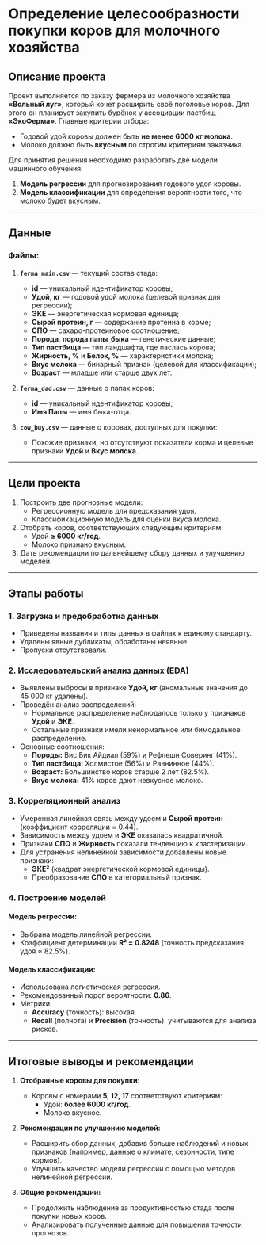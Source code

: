 # Определение целесообразности покупки коров для молочного хозяйства

## Описание проекта

Проект выполняется по заказу фермера из молочного хозяйства **«Вольный луг»**, который хочет расширить своё поголовье коров. Для этого он планирует закупить бурёнок у ассоциации пастбищ **«ЭкоФерма»**. Главные критерии отбора:  
- Годовой удой коровы должен быть **не менее 6000 кг молока**.
- Молоко должно быть **вкусным** по строгим критериям заказчика.

Для принятия решения необходимо разработать две модели машинного обучения:
1. **Модель регрессии** для прогнозирования годового удоя коровы.
2. **Модель классификации** для определения вероятности того, что молоко будет вкусным.

---

## Данные

### Файлы:
1. **`ferma_main.csv`** — текущий состав стада:
   - **id** — уникальный идентификатор коровы;
   - **Удой, кг** — годовой удой молока (целевой признак для регрессии);
   - **ЭКЕ** — энергетическая кормовая единица;
   - **Сырой протеин, г** — содержание протеина в корме;
   - **СПО** — сахаро-протеиновое соотношение;
   - **Порода**, **порода папы_быка** — генетические данные;
   - **Тип пастбища** — тип ландшафта, где паслась корова;
   - **Жирность, %** и **Белок, %** — характеристики молока;
   - **Вкус молока** — бинарный признак (целевой для классификации);
   - **Возраст** — младше или старше двух лет.

2. **`ferma_dad.csv`** — данные о папах коров:
   - **id** — уникальный идентификатор коровы;
   - **Имя Папы** — имя быка-отца.

3. **`cow_buy.csv`** — данные о коровах, доступных для покупки:
   - Похожие признаки, но отсутствуют показатели корма и целевые признаки **Удой** и **Вкус молока**.

---

## Цели проекта

1. Построить две прогнозные модели:
   - Регрессионную модель для предсказания удоя.
   - Классификационную модель для оценки вкуса молока.
2. Отобрать коров, соответствующих следующим критериям:
   - Удой **≥ 6000 кг/год**.
   - Молоко признано вкусным.
3. Дать рекомендации по дальнейшему сбору данных и улучшению моделей.

---

## Этапы работы

### 1. Загрузка и предобработка данных
- Приведены названия и типы данных в файлах к единому стандарту.
- Удалены явные дубликаты, обработаны неявные.
- Пропуски отсутствовали.

### 2. Исследовательский анализ данных (EDA)
- Выявлены выбросы в признаке **Удой, кг** (аномальные значения до 45 000 кг удалены).
- Проведён анализ распределений:
  - Нормальное распределение наблюдалось только у признаков **Удой** и **ЭКЕ**.
  - Остальные признаки имели ненормальное или бимодальное распределение.
- Основные соотношения:
  - **Породы:** Вис Бик Айдиал (59%) и Рефлешн Соверинг (41%).
  - **Тип пастбища:** Холмистое (56%) и Равнинное (44%).
  - **Возраст:** Большинство коров старше 2 лет (82.5%).
  - **Вкус молока:** 41% коров дают невкусное молоко.

### 3. Корреляционный анализ
- Умеренная линейная связь между удоем и **Сырой протеин** (коэффициент корреляции = 0.44).
- Зависимость между удоем и **ЭКЕ** оказалась квадратичной.
- Признаки **СПО** и **Жирность** показали тенденцию к кластеризации.
- Для устранения нелинейной зависимости добавлены новые признаки:
  - **ЭКЕ²** (квадрат энергетической кормовой единицы).
  - Преобразование **СПО** в категориальный признак.

### 4. Построение моделей
#### Модель регрессии:
- Выбрана модель линейной регрессии.
- Коэффициент детерминации **R² = 0.8248** (точность предсказания удоя ≈ 82.5%).

#### Модель классификации:
- Использована логистическая регрессия.
- Рекомендованный порог вероятности: **0.86**.
- Метрики:
  - **Accuracy** (точность): высокая.
  - **Recall** (полнота) и **Precision** (точность): учитываются для анализа рисков.

---

## Итоговые выводы и рекомендации

1. **Отобранные коровы для покупки:**
   - Коровы с номерами **5, 12, 17** соответствуют критериям:
     - Удой: **более 6000 кг/год**.
     - Молоко вкусное.

2. **Рекомендации по улучшению моделей:**
   - Расширить сбор данных, добавив больше наблюдений и новых признаков (например, данные о климате, сезонности, типе кормов).
   - Улучшить качество модели регрессии с помощью методов нелинейной регрессии.

3. **Общие рекомендации:**
   - Продолжить наблюдение за продуктивностью стада после покупки новых коров.
   - Анализировать полученные данные для повышения точности прогнозов.
